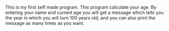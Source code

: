 This is my first self made program.
This program calculate your age.
By entering your name and current age you will get a message which tells you the year in which you will turn 100 years old, and you can also print the message as many times as you want.
